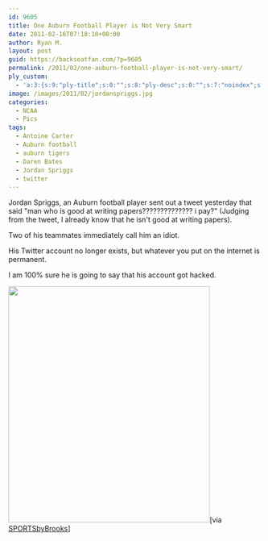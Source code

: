 ```yaml
---
id: 9605
title: One Auburn Football Player is Not Very Smart
date: 2011-02-16T07:18:10+00:00
author: Ryan M.
layout: post
guid: https://backseatfan.com/?p=9605
permalink: /2011/02/one-auburn-football-player-is-not-very-smart/
ply_custom:
  - 'a:3:{s:9:"ply-title";s:0:"";s:8:"ply-desc";s:0:"";s:7:"noindex";s:0:"";}'
image: /images/2011/02/jordanspriggs.jpg
categories:
  - NCAA
  - Pics
tags:
  - Antoine Carter
  - Auburn football
  - auburn tigers
  - Daren Bates
  - Jordan Spriggs
  - twitter
---
```


<div class="entry">
  <p>
    Jordan Spriggs, an Auburn football player sent out a tweet yesterday that said "man who is good at writing papers?????????????? i pay?" (Judging from the tweet, I already know that he isn't good at writing papers).
  </p>

  <p>
    Two of his teammates immediately call him an idiot.
  </p>

  <p>
    His Twitter account no longer exists, but whatever you put on the internet is permanent.
  </p>

  <p>
    I am 100% sure he is going to say that his account got hacked.
  </p>

  <p>
    <img class="aligncenter size-full wp-image-9606" title="jordanspriggs" src="/images/2011/02/jordanspriggs.jpg" alt="" width="400" height="469" srcset="/images/2011/02/jordanspriggs.jpg 400w, /images/2011/02/jordanspriggs-255x300.jpg 255w" sizes="(max-width: 400px) 100vw, 400px" />[via <a href="http://www.sportsbybrooks.com/who-is-good-at-writing-papers-i-pay-29497">SPORTSbyBrooks</a>]
  </p>
</div>
